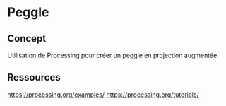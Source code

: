 # Peggle


## Concept

Utilisation de Processing pour créer un peggle en projection augmentée.


## Ressources

https://processing.org/examples/
https://processing.org/tutorials/
